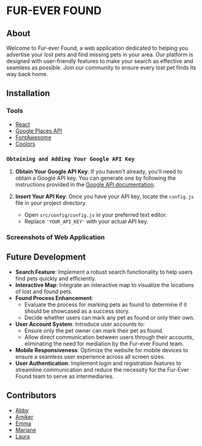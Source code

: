 # FUR-EVER FOUND

## About

Welcome to Fur-ever Found, a web application dedicated to helping you advertise your lost pets and find missing pets in your area. Our platform is designed with user-friendly features to make your search as effective and seamless as possible. Join our community to ensure every lost pet finds its way back home.

## Installation

### Tools

- [React](https://react.dev/)
- [Google Places API](https://developers.google.com/maps/documentation/javascript/place-autocomplete)
- [FontAwesome](https://fontawesome.com/)
- [Coolors](https://coolors.co/)

### `Obtaining and Adding Your Google API Key`

1. **Obtain Your Google API Key**: If you haven't already, you'll need to obtain a Google API key. You can generate one by following the instructions provided in the [Google API documentation](https://developers.google.com/maps/documentation/javascript/place-autocomplete).

2. **Insert Your API Key**: Once you have your API key, locate the `config.js` file in your project directory.

   - Open `src/config/config.js` in your preferred text editor.
   - Replace `'YOUR_API_KEY'` with your actual API key.

### Screenshots of Web Application

## Future Development

- **Search Feature**: Implement a robust search functionality to help users find pets quickly and efficiently.
- **Interactive Map**: Integrate an interactive map to visualize the locations of lost and found pets.
- **Found Process Enhancement**:
  - Evaluate the process for marking pets as found to determine if it should be showcased as a success story.
  - Decide whether users can mark any pet as found or only their own.
- **User Account System**: Introduce user accounts to:
  - Ensure only the pet owner can mark their pet as found.
  - Allow direct communication between users through their accounts, eliminating the need for mediation by the Fur-ever Found team.
- **Mobile Responsiveness**: Optimize the website for mobile devices to ensure a seamless user experience across all screen sizes.
- **User Authentication**: Implement login and registration features to streamline communication and reduce the necessity for the Fur-Ever Found team to serve as intermediaries.

## Contributors

- [Abby](https://github.com/abbyunderwood)
- [Amiker](https://github.com/AmikerB)
- [Emma](https://github.com/EmmaHolden)
- [Mariane](https://github.com/mariprato)
- [Laura](https://github.com/Laurita314)
